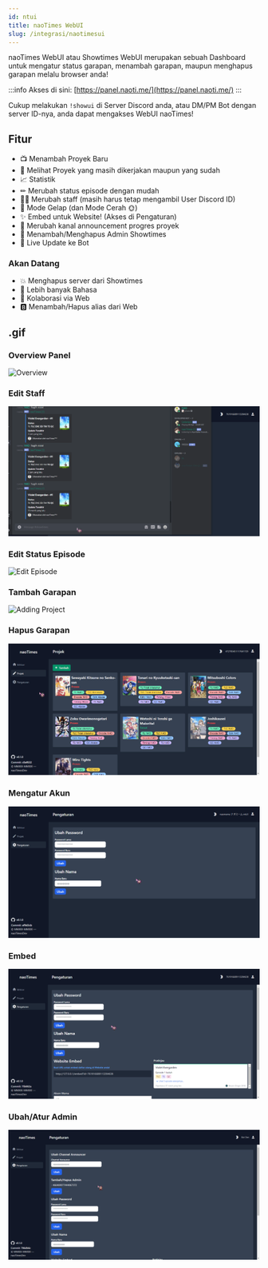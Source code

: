 ```yaml
---
id: ntui
title: naoTimes WebUI
slug: /integrasi/naotimesui
---
```


naoTimes WebUI atau Showtimes WebUI merupakan sebuah Dashboard untuk mengatur status garapan, menambah garapan, maupun menghapus garapan melalu browser anda!

:::info 
Akses di sini: [https://panel.naoti.me/](https://panel.naoti.me/)
:::

Cukup melakukan `!showui` di Server Discord anda, atau DM/PM Bot dengan server ID-nya, anda dapat mengakses WebUI naoTimes!

## Fitur
- 📺 Menambah Proyek Baru
- 👀 Melihat Proyek yang masih dikerjakan maupun yang sudah
- 📈 Statistik
- ✏ Merubah status episode dengan mudah
- 👯‍♂️ Merubah staff (masih harus tetap mengambil User Discord ID)
- 🌙 Mode Gelap (dan Mode Cerah 🌞)
- ✨ Embed untuk Website! (Akses di Pengaturan)
- 💬 Merubah kanal announcement progres proyek
- 🎩 Menambah/Menghapus Admin Showtimes
- 🤖 Live Update ke Bot

### Akan Datang
- 💥 Menghapus server dari Showtimes
- 🔡 Lebih banyak Bahasa
- 🤝 Kolaborasi via Web
- 🅱 Menambah/Hapus alias dari Web

## .gif

### Overview Panel

![Overview](/img/ntui/overview.gif)

### Edit Staff

![Edit Staff](/img/ntui/ubahStaff.gif)

### Edit Status Episode

![Edit Episode](/img/ntui/merubahEpisode.gif)

### Tambah Garapan

![Adding Project](/img/ntui/tambahGarapan.gif)

### Hapus Garapan

![Remove Project](/img/ntui/hapusGarapan.gif)

### Mengatur Akun

![Settings](/img/ntui/settingsOverview.gif)

### Embed

![Embedding](/img/ntui/embedThingy.gif)

### Ubah/Atur Admin

![Admin](/img/ntui/adminChange.gif)